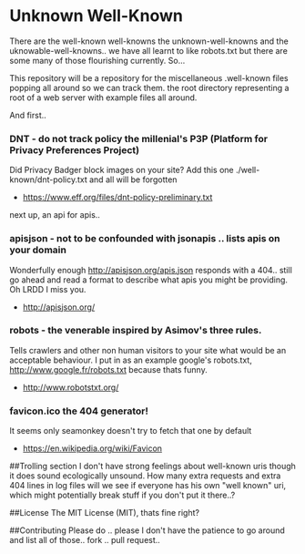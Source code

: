 Unknown Well-Known
=================

There are the well-known well-knowns the unknown-well-knowns and the uknowable-well-knowns.. we have all learnt to like robots.txt but there are some many of those flourishing currently. So...

This repository will be a repository for the miscellaneous .well-known files popping all around so we can track them. the root directory representing a root of a web server with example files all around.

And first..

### DNT - do not track policy the millenial's P3P (Platform for Privacy Preferences Project) 
Did Privacy Badger block images on your site? Add this one ./well-known/dnt-policy.txt and all will be forgotten

  * https://www.eff.org/files/dnt-policy-preliminary.txt

next up, an api for apis..

### apisjson - not to be confounded with jsonapis .. lists apis on your domain
Wonderfully enough http://apisjson.org/apis.json responds with a 404.. still go ahead and read a format to describe what apis you might be providing. Oh LRDD I miss you.

* http://apisjson.org/

### robots - the venerable inspired by Asimov's three rules.
Tells crawlers and other non human visitors to your site what would be an acceptable behaviour. I put in as an example google's robots.txt, http://www.google.fr/robots.txt because thats funny.

* http://www.robotstxt.org/ 

### favicon.ico the 404 generator!
It seems only seamonkey doesn't try to fetch that one by default

* https://en.wikipedia.org/wiki/Favicon

##Trolling section
I don't have strong feelings about well-known uris though it does sound ecologically unsound. How many extra requests and extra 404 lines in log files will we see if everyone has his own "well known" uri, which might potentially break stuff if you don't put it there..?

##License
The MIT License (MIT), thats fine right?

##Contributing
Please do .. please I don't have the patience to go around and list all of those.. fork .. pull request..
